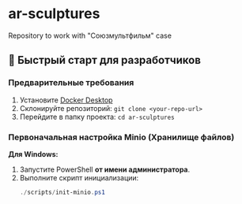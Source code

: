 # ar-sculptures
Repository to work with "Союзмультфильм" case

## 🚀 Быстрый старт для разработчиков

### Предварительные требования
1. Установите [Docker Desktop](https://www.docker.com/products/docker-desktop/)
2. Склонируйте репозиторий: `git clone <your-repo-url>`
3. Перейдите в папку проекта: `cd ar-sculptures`

### Первоначальная настройка Minio (Хранилище файлов)
**Для Windows:**
1. Запустите PowerShell **от имени администратора**.
2. Выполните скрипт инициализации:
   ```powershell
   ./scripts/init-minio.ps1